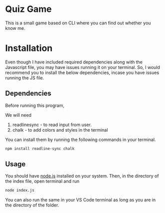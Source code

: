# Quiz Game

This is a small game based on CLI where you can find out whether you know me.

# Installation

Even though I have included required dependencies along with the Javascript file, you may have issues running it on your terminal. So, I would recommend you to install the below dependencies, incase you have issues running the JS file.

## Dependencies

Before running this program,

We will need 
1. readlinesync - to read input from user.
2. chalk - to add colors and styles in the terminal

You can install them by running the following commands in your terminal.
```bash
npm install readline-sync chalk
```

## Usage

You should have [node.js](https://nodejs.org/en/) installed on your system.
Then, in the directory of the index file, open terminal and run

```bash
node index.js
```

You can also run the same in your VS Code terminal as long as you are in the directory of the folder.
